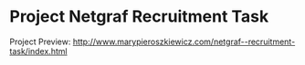 # Project Netgraf Recruitment Task

Project Preview: http://www.marypieroszkiewicz.com/netgraf--recruitment-task/index.html

